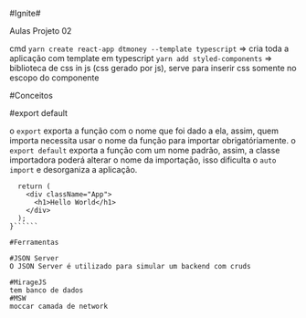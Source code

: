 #Ignite#

Aulas Projeto 02

cmd
```yarn create react-app dtmoney --template typescript``` => cria toda a aplicação com template em typescript
```yarn add styled-components```  => biblioteca de css in js (css gerado por js), serve para inserir css somente no escopo do componente


#Conceitos

#export default

o ``````export`````` exporta a função com o nome que foi dado a ela, assim, quem importa necessita usar o nome da função para importar obrigatóriamente.
o ``````export default`````` exporta a função com um nome padrão, assim, a classe importadora poderá alterar o nome da importação, isso dificulta o ``````auto import`````` e desorganiza a aplicação.

``````export function App() {
  return (
    <div className="App">
      <h1>Hello World</h1>
    </div>
  );
}``````

#Ferramentas

#JSON Server
O JSON Server é utilizado para simular um backend com cruds

#MirageJS
tem banco de dados
#MSW
moccar camada de network
